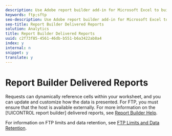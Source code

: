 ```yaml
---
description: Use Adobe report builder add-in for Microsoft Excel to build customized requests from Web analytics data, which you can insert into your Excel worksheets.
keywords: ftp;sftp
seo-description: Use Adobe report builder add-in for Microsoft Excel to build customized requests from Web analytics data, which you can insert into your Excel worksheets.
seo-title: Report Builder Delivered Reports
solution: Analytics
title: Report Builder Delivered Reports
uuid: c2f73f85-4561-46db-b551-b6a3422ab8a4
index: y
internal: n
snippet: y
translate: y
---
```


# Report Builder Delivered Reports

Requests can dynamically reference cells within your worksheet, and you can update and customize how the data is presented. For FTP, you must ensure that the host is available externally. For more information on the [!UICONTROL  report builder] delivered reports, see [ Report Builder Help](https://marketing.adobe.com/resources/help/en_US/arb/index.html#ReportBuilder_Home). 

For information on FTP limits and data retention, see [ FTP Limits and Data Retention](ftp_limits.md#concept_8CAA1D8F27B3411AB902520AD6C9A70E). 
